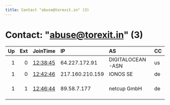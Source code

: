 ```yaml
---
title: Contact "abuse@torexit.in" (3)
---
```


# Contact: "abuse@torexit.in" (3)

|   Up |   Ext | JoinTime                                                                                              | IP              | AS               | CC   |   ORp |   Dirp | OS    | Version           | Nickname       |   eFamMembers |
|-----:|------:|:------------------------------------------------------------------------------------------------------|:----------------|:-----------------|:-----|------:|-------:|:------|:------------------|:---------------|--------------:|
|    1 |     0 | [12:38:45](https://nusenu.github.io/OrNetStats/w/relay/EC73DAD1804F4AFA31777E77366CE1FFA6359DCE.html) | 64.227.172.91   | DIGITALOCEAN-ASN | us   |   443 |      0 | Linux | 0.4.7.13          | BridgeToPommes |             5 |
|    1 |     0 | [12:42:46](https://nusenu.github.io/OrNetStats/w/relay/E695F831BE527A96682A652970AD05BACF28665B.html) | 217.160.210.159 | IONOS SE         | de   |   443 |      0 | Linux | 0.4.7.13          | BerndPommes    |             5 |
|    1 |     1 | [12:46:44](https://nusenu.github.io/OrNetStats/w/relay/7C73B2E52AAFAEEE11BAA4379D6CF09899EC0E1F.html) | 89.58.7.177     | netcup GmbH      | de   |  9001 |      0 | Linux | 0.4.8.0-alpha-dev | AlexPommes     |             5 |
